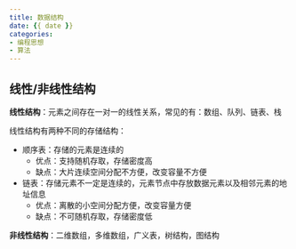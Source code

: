 ```yaml
---
title: 数据结构
date: {{ date }}
categories:
- 编程思想
- 算法
---
```


## 线性/非线性结构

**线性结构**：元素之间存在一对一的线性关系，常见的有：数组、队列、链表、栈

线性结构有两种不同的存储结构：

- 顺序表：存储的元素是连续的
  - 优点：支持随机存取，存储密度高
  - 缺点：大片连续空间分配不方便，改变容量不方便
- 链表：存储元素不一定是连续的，元素节点中存放数据元素以及相邻元素的地址信息
  - 优点：离散的小空间分配方便，改变容量方便
  - 缺点：不可随机存取，存储密度低

**非线性结构**：二维数组，多维数组，广义表，树结构，图结构
